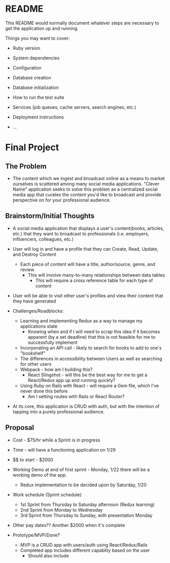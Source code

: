 # README

This README would normally document whatever steps are necessary to get the
application up and running.

Things you may want to cover:

* Ruby version

* System dependencies

* Configuration

* Database creation

* Database initialization

* How to run the test suite

* Services (job queues, cache servers, search engines, etc.)

* Deployment instructions

* ...



# Final Project

## The Problem



* The content which we ingest and broadcast online as a means to market ourselves is scattered among many social media applications. "Clever Name" application seeks to solve this problem as a centralized social media app that curates the content you'd like to broadcast and provide perspective on for your professional audience.

## Brainstorm/Initial Thoughts

* A social media application that displays a user's content(books, articles, etc.) that they want to broadcast to professionals (i.e. employers, influencers, colleagues, etc.)

* User will log in and have a profile that they can Create, Read, Update, and Destroy Content
    * Each piece of content will have a title, author/source, genre, and review
        * This will involve many-to-many relationships between data tables
            * This will require a cross reference table for each type of content

* User will be able to visit other user's profiles and view their content that they have generated

* Challenges/Roadblocks:
    * Learning and implementing Redux as a way to manage my applications state
        * Knowing when and if I will need to scrap this idea if it becomes apparent (by a set deadline) that this is not feasible for me to successfully implement
    * Incorporating an API call - likely to search for books to add to one's "bookshelf"
    * The differences in accessibility between Users as well as searching for other users
    * Webpack - how am I building this?
        * React Slingshot - will this be the best way for me to get a React/Redux app up and running quickly?
    * Using Ruby on Rails with React - will require a Gem file, which I've never done this before
        * Am I setting routes with Rails or React Router?

* At its core, this application is CRUD with auth, but with the intention of tapping into a purely professional audience.

## Proposal

* Cost - $75/hr while a Sprint is in progress

* Time - will have a functioning application on 1/29

* $$ to start - $2000

* Working Demo at end of first sprint - Monday, 1/22 there will be a working demo of the app.
    * Redux implementation to be decided upon by Saturday, 1/20

* Work schedule (Sprint schedule)
    * 1st Sprint from Thursday to Saturday afternoon (Redux learning)
    * 2nd Sprint from Monday to Wednesday
    * 3rd Sprint from Thursday to Sunday, with presentation Monday

* Other pay dates?? Another $2000 when it's complete

* Prototype/MVP/Done?
    * MVP is a CRUD app with users/auth using React/Redux/Rails
    * Completed app includes different capablity based on the user
        * Should also include

